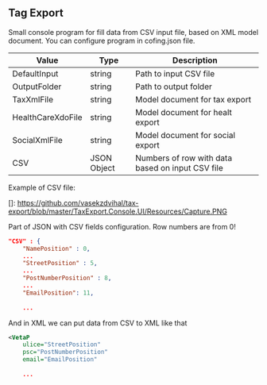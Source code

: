 ## Tag Export 

Small console program for fill data from CSV input file, based on XML model document. You can configure program in cofing.json file.

| Value | Type | Description |
|-------|------|-------------|
|DefaultInput|string|Path to input CSV file|
|OutputFolder|string|Path to output folder| 
|TaxXmlFile|string|Model document for tax export|
|HealthCareXdoFile|string|Model document for healt export|
|SocialXmlFile|string|Model document for social export|
|CSV|JSON Object|Numbers of row with data based on input CSV file|

Example of CSV file: 

[]: https://github.com/vasekzdvihal/tax-export/blob/master/TaxExport.Console.UI/Resources/Capture.PNG


Part of JSON with CSV fields configuration. Row numbers are from 0!
```json
"CSV" : {
    "NamePosition" : 0,
    ...
    "StreetPosition" : 5,
    ...
    "PostNumberPosition" : 8,
    ...
    "EmailPosition": 11,
    
    ...
```

And in XML we can put data from CSV to XML like that
```xml
<VetaP
    ulice="StreetPosition" 
    psc="PostNumberPosition" 
    email="EmailPosition" 
    
    ...
```

